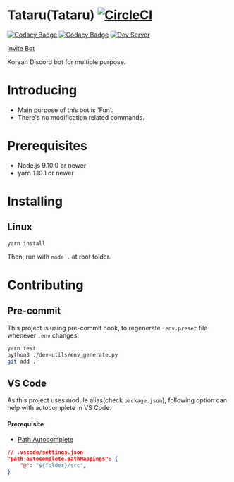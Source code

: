 # Tataru(Tataru) [![CircleCI](https://circleci.com/gh/WoodNeck/tataru-js/tree/devel.svg?style=svg)](https://circleci.com/gh/WoodNeck/tataru-js/tree/devel)
[![Codacy Badge](https://api.codacy.com/project/badge/Grade/740678f4912c4afab3dd179240ffddc4)](https://www.codacy.com/app/WoodNeck/tataru-js?utm_source=github.com&amp;utm_medium=referral&amp;utm_content=WoodNeck/tataru-js&amp;utm_campaign=Badge_Grade)
[![Codacy Badge](https://api.codacy.com/project/badge/Coverage/740678f4912c4afab3dd179240ffddc4)](https://www.codacy.com/app/WoodNeck/tataru-js?utm_source=github.com&amp;utm_medium=referral&amp;utm_content=WoodNeck/tataru-js&amp;utm_campaign=Badge_Coverage)
[![Dev Server](https://discordapp.com/api/guilds/498712729381634058/widget.png)](https://discord.gg/d8r6tDz)

[Invite Bot](https://discordapp.com/oauth2/authorize?client_id=357073005819723777&scope=bot&permissions=-1)


Korean Discord bot for multiple purpose.

# Introducing

- Main purpose of this bot is 'Fun'.
- There's no modification related commands.

# Prerequisites
- Node.js 9.10.0 or newer
- yarn 1.10.1 or newer

# Installing
## Linux
```
yarn install
```
Then, run with `node .` at root folder.

# Contributing
## Pre-commit
This project is using pre-commit hook, to regenerate `.env.preset` file whenever `.env` changes.
```sh
yarn test
python3 ./dev-utils/env_generate.py
git add .
```

## VS Code
As this project uses module alias(check `package.json`), following option can help with autocomplete in VS Code.

#### Prerequisite
- [Path Autocomplete](https://marketplace.visualstudio.com/items?itemName=ionutvmi.path-autocomplete)

```json
// .vscode/settings.json
"path-autocomplete.pathMappings": {
    "@": "${folder}/src",
}
```
